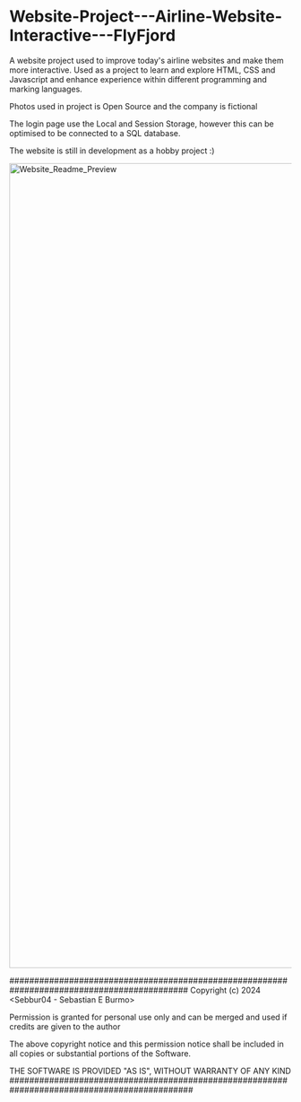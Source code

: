 # Website-Project---Airline-Website-Interactive---FlyFjord
A website project used to improve today's airline websites and make them more interactive. Used as a project to learn and explore HTML, CSS and Javascript and enhance experience within different programming and marking languages.

Photos used in project is Open Source and the company is fictional

The login page use the Local and Session Storage, however this can be optimised to be connected to a SQL database.

The website is still in development as a hobby project :) 

<img width="1436" alt="Website_Readme_Preview" src="https://github.com/user-attachments/assets/c0d35319-ba59-4e57-90f1-59dd90f9d33f">


############################################################################################
Copyright (c) 2024 <Sebbur04 - Sebastian E Burmo>

Permission is granted for personal use only and can be merged and used if credits are given to the author

The above copyright notice and this permission notice shall be included in all copies or substantial portions of the Software.

THE SOFTWARE IS PROVIDED "AS IS", WITHOUT WARRANTY OF ANY KIND
#############################################################################################

